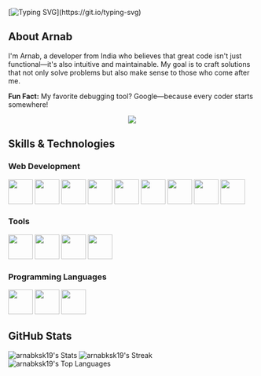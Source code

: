 [![Typing SVG](https://readme-typing-svg.herokuapp.com?font=Fira+Code&duration=2000&pause=2000&width=435&lines=%F0%9F%91%8B+Hello%2C+World!;Hi%2C+I'm+Arnab;Let%E2%80%99s+connect+and+collaborate!)](https://git.io/typing-svg)

## About Arnab

I'm Arnab, a developer from India who believes that great code isn't just functional—it's also intuitive and maintainable. My goal is to craft solutions that not only solve problems but also make sense to those who come after me.

**Fun Fact:** My favorite debugging tool? Google—because every coder starts somewhere!

<p align="center"><img src= 'https://capsule-render.vercel.app/api?type=rect&color=gradient&height=2.5'/></p>

## Skills & Technologies

### Web Development

<p >
  <img src="https://cdn.jsdelivr.net/gh/devicons/devicon@latest/icons/html5/html5-plain.svg" height='50px' />
  <img src="https://cdn.jsdelivr.net/gh/devicons/devicon@latest/icons/css3/css3-plain.svg" height='50px'/>
  <img src="https://cdn.jsdelivr.net/gh/devicons/devicon@latest/icons/javascript/javascript-plain.svg" height='50px'/>
  <img src="https://cdn.jsdelivr.net/gh/devicons/devicon@latest/icons/react/react-original.svg" height='50px'/>
  <img src="https://cdn.jsdelivr.net/gh/devicons/devicon@latest/icons/tailwindcss/tailwindcss-original.svg" height='50px'/>
  <img src="https://cdn.jsdelivr.net/gh/devicons/devicon@latest/icons/bootstrap/bootstrap-original.svg" height='50px'/>
  <img src="https://cdn.jsdelivr.net/gh/devicons/devicon@latest/icons/nodejs/nodejs-plain.svg" height='50px'/>
  <img src="https://cdn.jsdelivr.net/gh/devicons/devicon@latest/icons/express/express-original.svg" height='50px'/>
  <img src="https://cdn.jsdelivr.net/gh/devicons/devicon@latest/icons/mongodb/mongodb-plain.svg" height='50px'/>
</p>

### Tools

<p >
  <img src="https://cdn.jsdelivr.net/gh/devicons/devicon@latest/icons/vscode/vscode-original.svg" height="50px"/>
  <img src="https://cdn.jsdelivr.net/gh/devicons/devicon@latest/icons/git/git-plain.svg" height='50px'/>
  <img src="https://cdn.jsdelivr.net/gh/devicons/devicon@latest/icons/neovim/neovim-original.svg" height="50px" />
  <img src="https://cdn.jsdelivr.net/gh/devicons/devicon@latest/icons/postman/postman-plain.svg" height="50px"/>
</p>

### Programming Languages

<p >
  <img src="https://cdn.jsdelivr.net/gh/devicons/devicon@latest/icons/java/java-original.svg" height="50px"/>
  <img src="https://cdn.jsdelivr.net/gh/devicons/devicon@latest/icons/python/python-plain.svg" height="50px"/>
  <img src="https://cdn.jsdelivr.net/gh/devicons/devicon@latest/icons/c/c-plain.svg" height="50px" />
</p>

## GitHub Stats

![arnabksk19's Stats](https://github-readme-stats.vercel.app/api?username=arnabksk19&theme=tokyonight&show_icons=true&hide_border=true&count_private=true)
![arnabksk19's Streak](https://github-readme-streak-stats.herokuapp.com/?user=arnabksk19&theme=tokyonight&hide_border=true)
![arnabksk19's Top Languages](https://github-readme-stats.vercel.app/api/top-langs/?username=arnabksk19&theme=tokyonight&show_icons=true&hide_border=true&layout=compact)

